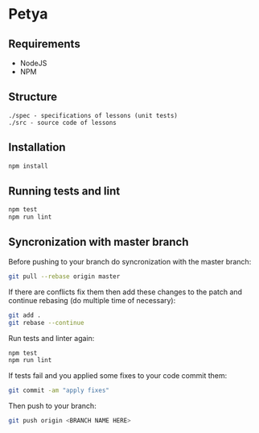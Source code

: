 Petya
=====

Requirements
------------

* NodeJS
* NPM

Structure
---------

```
./spec - specifications of lessons (unit tests)
./src - source code of lessons
```

Installation
------------

```sh
npm install
```

Running tests and lint
-------------
```sh
npm test
npm run lint
```

Syncronization with master branch
---------------------------------

Before pushing to your branch do syncronization with the master branch:

```sh
git pull --rebase origin master
```

If there are conflicts fix them then add these changes to the patch and continue rebasing (do multiple time of necessary):
```sh
git add .
git rebase --continue
```

Run tests and linter again:
```sh
npm test
npm run lint
```

If tests fail and you applied some fixes to your code commit them:
```sh
git commit -am "apply fixes"
```

Then push to your branch:
```sh
git push origin <BRANCH NAME HERE>
```
